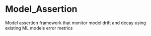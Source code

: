 # Model_Assertion
Model assertion framework that monitor model drift and decay using existing ML models error metrics
